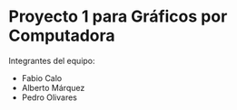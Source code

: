 # Proyecto 1 para Gráficos por Computadora
Integrantes del equipo:
* Fabio Calo
* Alberto Márquez
* Pedro Olivares
